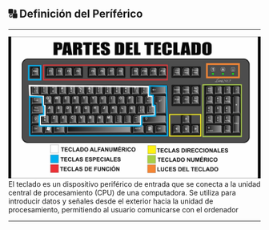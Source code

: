 ## 🔠 Definición del Períférico
---
<img src="img/partes_teclado.jpg" alt="teclado" width="800" heigth="500"> El teclado es un dispositivo periférico de entrada que se conecta a la unidad central de procesamiento (CPU) de una computadora. Se utiliza para introducir datos y señales desde el exterior hacia la unidad de procesamiento, permitiendo al usuario comunicarse con el ordenador


---


